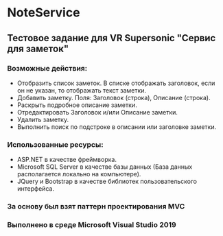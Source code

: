 # NoteService

## Тестовое задание для VR Supersonic "Сервис для заметок"   

### Возможные действия:
* Отобразить список заметок. В списке отображать заголовок, если он не указан,  то отображать текст заметки.
* Добавить заметку. Поля: Заголовок (строка), Описание (строка).
* Раскрыть подробное описание заметки.
* Отредактировать Заголовок и/или Описание заметки.
* Удалить заметку.
* Выполнить поиск по подстроке в описании или заголовке заметки.   

### Использованные ресурсы:
* ASP.NET в качестве фреймворка.
* Microsoft SQL Server в качестве базы данных (База данных располагается локально на компьютере).
* JQuery и Bootstrap в качестве библиотек пользовательского интерфейса.   

### За основу был взят паттерн проектирования MVC   

### Выполнено в среде Microsoft Visual Studio 2019
